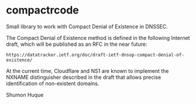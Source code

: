 # compactrcode
Small library to work with Compact Denial of Existence in DNSSEC.

The Compact Denial of Existence method is defined in the following
Internet draft, which will be published as an RFC in the near
future:

    https://datatracker.ietf.org/doc/draft-ietf-dnsop-compact-denial-of-existence/

At the current time, Cloudflare and NS1 are known to implement the NXNAME
distinguisher described in the draft that allows precise identification of
non-existent domains.

Shumon Huque
